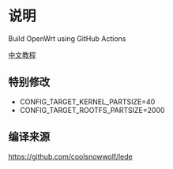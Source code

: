 # 说明

Build OpenWrt using GitHub Actions

[中文教程](https://p3terx.com/archives/build-openwrt-with-github-actions.html)


## 特别修改

- CONFIG_TARGET_KERNEL_PARTSIZE=40
- CONFIG_TARGET_ROOTFS_PARTSIZE=2000

## 编译来源

https://github.com/coolsnowwolf/lede
